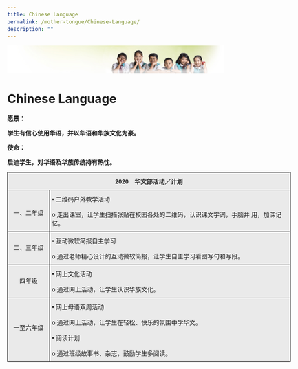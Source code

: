 ```yaml
---
title: Chinese Language
permalink: /mother-tongue/Chinese-Language/
description: ""
---
```



![](/images/Banner.jpg)

Chinese Language
================

**愿景：**

**学生有信心使用华语，并以华语和华族文化为豪。**

**使命：**

**启迪学生，对华语及华族传统持有热忱。**

<style type="text/css">
.tg  {border-collapse:collapse;border-spacing:0;}
.tg td{border-color:black;border-style:solid;border-width:1px;font-family:Arial, sans-serif;font-size:14px;
  overflow:hidden;padding:10px 5px;word-break:normal;}
.tg th{border-color:black;border-style:solid;border-width:1px;font-family:Arial, sans-serif;font-size:14px;
  font-weight:normal;overflow:hidden;padding:10px 5px;word-break:normal;}
.tg .tg-n4qt{background-color:#EAEAEA;color:#222;font-weight:bold;text-align:center;vertical-align:top}
.tg .tg-y7qa{background-color:#EAEAEA;color:#222;text-align:left;vertical-align:top}
.tg .tg-ii8k{background-color:#EAEAEA;color:#222;text-align:center;vertical-align:top}
</style>
<table class="tg" style="undefined;table-layout: fixed; width: 659px">
<colgroup>
<col style="width: 98px">
<col style="width: 561px">
</colgroup>
<thead>
  <tr>
    <th class="tg-n4qt" colspan="2">2020　华文部活动／计划<br></th>
  </tr>
</thead>
<tbody>
  <tr>
    <td class="tg-ii8k"><br><br>一、二年级<br></td>
    <td class="tg-y7qa">•	二维码户外教学活动<br><br>            o	走出课室，让学生扫描张贴在校园各处的二维码，认识课文字词，手脑并                           用，加深记忆。<br></td>
  </tr>
  <tr>
    <td class="tg-ii8k"><br>二、三年级<br></td>
    <td class="tg-y7qa">•	互动微软简报自主学习<br><br>            o	通过老师精心设计的互动微软简报，让学生自主学习看图写句和写段。<br></td>
  </tr>
  <tr>
    <td class="tg-ii8k"><br>四年级</td>
    <td class="tg-y7qa">•	网上文化活动<br><br>            o	通过网上活动，让学生认识华族文化。<br></td>
  </tr>
  <tr>
    <td class="tg-ii8k"><br><br><br>一至六年级<br></td>
    <td class="tg-y7qa">•	网上母语双周活动<br><br>            o	通过网上活动，让学生在轻松、快乐的氛围中学华文。<br><br>•	阅读计划<br><br>            o	通过班级故事书、杂志，鼓励学生多阅读。</td>
  </tr>
</tbody>
</table>